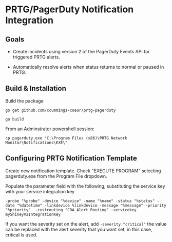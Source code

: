 # PRTG/PagerDuty Notification Integration

## Goals

* Create incidents using version 2 of the PagerDuty Events API for triggered PRTG alerts.

* Automatically resolve alerts when status returns to normal or paused in PRTG.


## Build & Installation

Build the package

`go get github.com/ccummings-coeur/prtg-pagerduty`

`go build`

From an Adminstrator powershell session:

`cp pagerduty.exe "C:\Program Files (x86)\PRTG Network Monitor\Notifications\EXE\"`


## Configuring PRTG Notification Template

Create new notification template. Check "EXECUTE PROGRAM" selecting pagerduty.exe from the Program File dropdown.

Populate the parameter field with the following, substituting the service key with your service integration key

`-probe "%probe" -device "%device" -name "%name" -status "%status" -date "%datetime" -linkdevice %linkdevice -message "%message" -priority "%priority"  -custrouting "CDA_Alert_Routing" -servicekey myShineyV2IntegrationKey`

If you want the severity set on the alert, add `-severity "critical"` the value can be replaced with the alert severity that you want set, in this case, critical is used.

